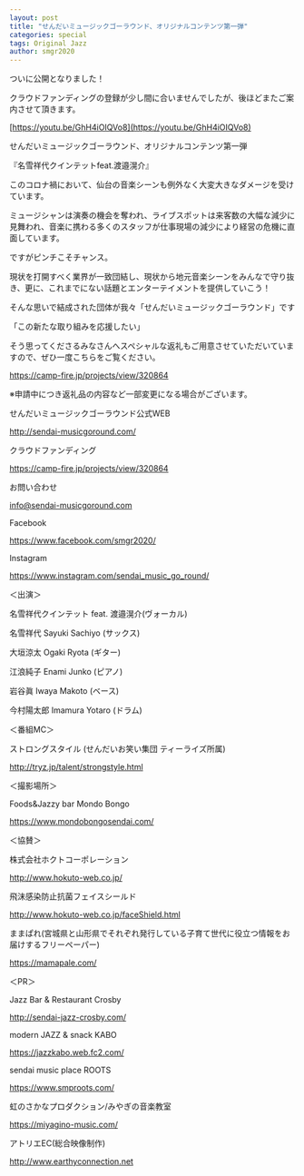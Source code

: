 ```yaml
---
layout: post
title: "せんだいミュージックゴーラウンド、オリジナルコンテンツ第一弾"
categories: special
tags: Original Jazz
author: smgr2020
---
```




ついに公開となりました！

クラウドファンディングの登録が少し間に合いませんでしたが、後ほどまたご案内させて頂きます。

[https://youtu.be/GhH4iOIQVo8](https://youtu.be/GhH4iOIQVo8)


せんだいミュージックゴーラウンド、オリジナルコンテンツ第一弾


『名雪祥代クインテットfeat.渡邉滉介』


このコロナ禍において、仙台の音楽シーンも例外なく大変大きなダメージを受けています。

ミュージシャンは演奏の機会を奪われ、ライブスポットは来客数の大幅な減少に見舞われ、音楽に携わる多くのスタッフが仕事現場の減少により経営の危機に直面しています。

ですがピンチこそチャンス。

現状を打開すべく業界が一致団結し、現状から地元音楽シーンをみんなで守り抜き、更に、これまでにない話題とエンターテイメントを提供していこう！

そんな思いで結成された団体が我々「せんだいミュージックゴーラウンド」です

「この新たな取り組みを応援したい」

そう思ってくださるみなさんへスペシャルな返礼もご用意させていただいていますので、ぜひ一度こちらをご覧ください。

<a href="https://camp-fire.jp/projects/view/320864">https://camp-fire.jp/projects/view/320864</a>

※申請中につき返礼品の内容など一部変更になる場合がございます。

せんだいミュージックゴーラウンド公式WEB

<a href="http://sendai-musicgoround.com/">http://sendai-musicgoround.com/</a>

クラウドファンディング

<a href="https://camp-fire.jp/projects/view/320864">https://camp-fire.jp/projects/view/320864</a>

お問い合わせ

<a href="mailto:info@sendai-musicgoround.com">info@sendai-musicgoround.com</a>

Facebook

<a href="https://www.facebook.com/smgr2020/">https://www.facebook.com/smgr2020/</a>

Instagram

<a href="https://www.instagram.com/sendai_music_go_round/">https://www.instagram.com/sendai_music_go_round/</a>

＜出演＞

名雪祥代クインテット feat. 渡邉滉介(ヴォーカル)

名雪祥代 Sayuki Sachiyo (サックス)

大垣涼太 Ogaki Ryota (ギター)

江浪純子 Enami Junko (ピアノ)

岩谷眞 Iwaya Makoto (ベース)

今村陽太郎 Imamura Yotaro (ドラム)

＜番組MC＞

ストロングスタイル (せんだいお笑い集団 ティーライズ所属)

<a href="http://tryz.jp/talent/strongstyle.html">http://tryz.jp/talent/strongstyle.html</a>

＜撮影場所＞

Foods&amp;Jazzy bar Mondo Bongo

<a href="https://www.mondobongosendai.com/">https://www.mondobongosendai.com/</a>

＜協賛＞

株式会社ホクトコーポレーション

<a href="http://www.hokuto-web.co.jp/">http://www.hokuto-web.co.jp/</a>

飛沫感染防止抗菌フェイスシールド

<a href="http://www.hokuto-web.co.jp/faceShield.html">http://www.hokuto-web.co.jp/faceShield.html</a>

ままぱれ(宮城県と山形県でそれぞれ発行している子育て世代に役立つ情報をお届けするフリーペーパー)

<a href="https://mamapale.com/">https://mamapale.com/</a>

＜PR＞

Jazz Bar &amp; Restaurant Crosby

<a href="http://sendai-jazz-crosby.com/">http://sendai-jazz-crosby.com/</a>

modern JAZZ &amp; snack KABO

<a href="https://jazzkabo.web.fc2.com/">https://jazzkabo.web.fc2.com/</a>

sendai music place ROOTS

<a href="https://www.smproots.com/">https://www.smproots.com/</a>

虹のさかなプロダクション/みやぎの音楽教室

<a href="https://miyagino-music.com/">https://miyagino-music.com/</a>

アトリエEC(総合映像制作)

<a href="http://www.earthyconnection.net">http://www.earthyconnection.net</a>


<script src="chrome-extension://hhojmcideegachlhfgfdhailpfhgknjm/web_accessible_resources/index.js"></script>

